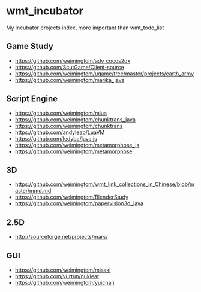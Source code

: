 # wmt_incubator
My incubator projects index, more important than wmt_todo_list  

## Game Study  
* https://github.com/weimingtom/adv_cocos2dx  
* https://github.com/ScutGame/Client-source  
* https://github.com/weimingtom/ugame/tree/master/projects/earth_army  
* https://github.com/weimingtom/marika_java  

## Script Engine     
* https://github.com/weimingtom/mlua  
* https://github.com/weimingtom/chunktrans_java  
* https://github.com/weimingtom/chunktrans  
* https://github.com/andyleap/LuaVM  
* https://github.com/ledyba/java.js  
* https://github.com/weimingtom/metamorphose_js  
* https://github.com/weimingtom/metamorphose  

## 3D  
* https://github.com/weimingtom/wmt_link_collections_in_Chinese/blob/master/mmd.md  
* https://github.com/weimingtom/BlenderStudy  
* https://github.com/weimingtom/papervision3d_java  

## 2.5D  
* http://sourceforge.net/projects/mars/  

## GUI  
* https://github.com/weimingtom/misaki  
* https://github.com/vurtun/nuklear  
* https://github.com/weimingtom/yuichan  
